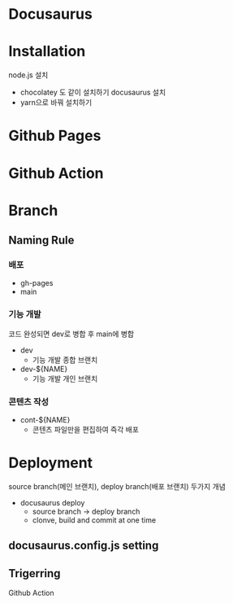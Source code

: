 # Docusaurus
# Installation
node.js 설치
- chocolatey 도 같이 설치하기
docusaurus 설치
- yarn으로 바꿔 설치하기 

# Github Pages

# Github Action


# Branch 

## Naming Rule
### 배포
- gh-pages
- main
### 기능 개발
코드 완성되면 dev로 병합 후 main에 병합
- dev
    - 기능 개발 종합 브랜치
- dev-${NAME}
    - 기능 개발 개인 브랜치
### 콘텐츠 작성
- cont-${NAME}
    - 콘텐츠 파일만을 편집하여 즉각 배포 


# Deployment
source branch(메인 브랜치), deploy branch(배포 브랜치) 두가지 개념
- docusaurus deploy
    - source branch -> deploy branch
    - clonve, build and commit at one time
## docusaurus.config.js setting


## Trigerring

Github Action
 
